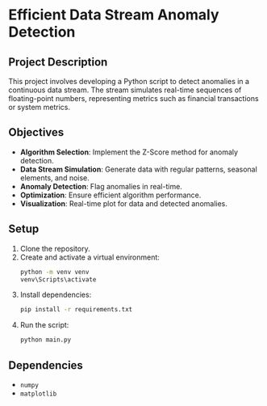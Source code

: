 # Efficient Data Stream Anomaly Detection

## Project Description
This project involves developing a Python script to detect anomalies in a continuous data stream. The stream simulates real-time sequences of floating-point numbers, representing metrics such as financial transactions or system metrics.

## Objectives
- **Algorithm Selection**: Implement the Z-Score method for anomaly detection.
- **Data Stream Simulation**: Generate data with regular patterns, seasonal elements, and noise.
- **Anomaly Detection**: Flag anomalies in real-time.
- **Optimization**: Ensure efficient algorithm performance.
- **Visualization**: Real-time plot for data and detected anomalies.

## Setup
1. Clone the repository.
2. Create and activate a virtual environment:
    ```bash
    python -m venv venv
    venv\Scripts\activate
    ```
3. Install dependencies:
    ```bash
    pip install -r requirements.txt
    ```
4. Run the script:
    ```bash
    python main.py
    ```

## Dependencies
- `numpy`
- `matplotlib`
